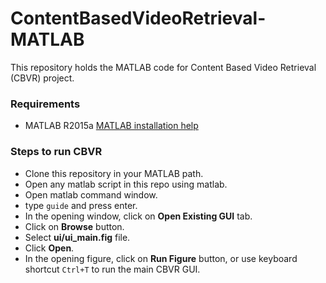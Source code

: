 # ContentBasedVideoRetrieval-MATLAB
This repository holds the MATLAB code for Content Based Video Retrieval (CBVR) project.

### Requirements
- MATLAB R2015a [MATLAB installation help](https://in.mathworks.com/support/install-matlab.html)

### Steps to run CBVR
- Clone this repository in your MATLAB path.
- Open any matlab script in this repo using matlab.
- Open matlab command window.
- type `guide` and press enter.
- In the opening window, click on **Open Existing GUI** tab.
- Click on **Browse** button.
- Select **ui/ui_main.fig** file.
- Click **Open**.
- In the opening figure, click on **Run Figure** button, or use keyboard shortcut `Ctrl+T` to run the main CBVR GUI.